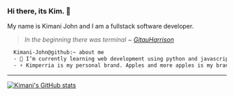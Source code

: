 ### Hi there, its Kim. 👋
My name is Kimani John and I am a fullstack software developer.

> *In the beginning there was terminal* ~  <cite>[GitauHarrison](https://www.gitauharrison.com/)</cite>


```bash
  Kimani-John@github:~ about me
  - 🌱 I’m currently learning web development using python and javascript languages, angular, flask and django frameworks.
  - ⚡ Kimperria is my personal brand. Apples and more apples is my brand slogan. Well, here is an invite and cheers to connect.
```
---
[![Kimani's GitHub stats](https://github-readme-stats.vercel.app/api?username=John-Kimani)](https://github.com/John-Kimani/github-readme-stats)


<!--
**John-Kimani/John-Kimani** is a ✨ _special_ ✨ repository because its `README.md` (this file) appears on your GitHub profile.

Here are some ideas to get you started:

- 🔭 I’m currently working on ...

- 👯 I’m looking to collaborate on ...
- 🤔 I’m looking for help with ...
- 💬 Ask me about ...
- 📫 How to reach me: ...
- 😄 Pronouns: ...

-->

